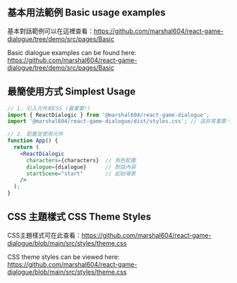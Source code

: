 ## 基本用法範例 Basic usage examples

基本對話範例可以在這裡查看：https://github.com/marshal604/react-game-dialogue/tree/demo/src/pages/Basic

Basic dialogue examples can be found here: https://github.com/marshal604/react-game-dialogue/tree/demo/src/pages/Basic

## 最簡使用方式 Simplest Usage

```jsx
// 1. 引入元件和CSS (最重要!)
import { ReactDialogic } from '@marshal604/react-game-dialogue';
import '@marshal604/react-game-dialogue/dist/styles.css'; // 這非常重要！CSS樣式是必需的！

// 2. 配置並使用元件
function App() {
  return (
    <ReactDialogic 
      characters={characters}  // 角色配置
      dialogue={dialogue}      // 對話內容
      startScene="start"       // 起始場景
    />
  );
}
```

## CSS 主題樣式 CSS Theme Styles
CSS主題樣式可在此查看：https://github.com/marshal604/react-game-dialogue/blob/main/src/styles/theme.css

CSS theme styles can be viewed here: https://github.com/marshal604/react-game-dialogue/blob/main/src/styles/theme.css